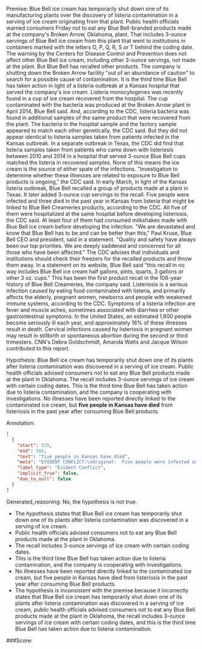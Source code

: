 
Premise:
Blue Bell ice cream has temporarily shut down one of its manufacturing plants over the discovery of listeria contamination in a serving of ice cream originating from that plant. Public health officials warned consumers Friday not to eat any Blue Bell-branded products made at the company's Broken Arrow, Oklahoma, plant. That includes 3-ounce servings of Blue Bell ice cream from this plant that went to institutions in containers marked with the letters O, P, Q, R, S or T behind the coding date. The warning by the Centers for Disease Control and Prevention does not affect other Blue Bell ice cream, including other 3-ounce servings, not made at the plant. But Blue Bell has recalled other products. The company is shutting down the Broken Arrow facility "out of an abundance of caution" to search for a possible cause of contamination. It is the third time Blue Bell has taken action in light of a listeria outbreak at a Kansas hospital that served the company's ice cream. Listeria monocytogenes was recently found in a cup of ice cream recovered from the hospital. The cup contaminated with the bacteria was produced at the Broken Arrow plant in April 2014, Blue Bell said. And, according to the CDC, listeria bacteria was found in additional samples of the same product that were recovered from the plant. The bacteria in the hospital sample and the factory sample appeared to match each other genetically, the CDC said. But they did not appear identical to listeria samples taken from patients infected in the Kansas outbreak. In a separate outbreak in Texas, the CDC did find that listeria samples taken from patients who came down with listeriosis between 2010 and 2014 in a hospital that served 3-ounce Blue Bell cups matched the listeria in recovered samples. None of this means the ice cream is the source of either spate of the infections. "Investigation to determine whether these illnesses are related to exposure to Blue Bell products is ongoing," the CDC said. In early March, in light of the Kansas listeria outbreak, Blue Bell recalled a group of products made at a plant in Texas. It later added 3-ounce cup servings to the recall. Five people were infected and three died in the past year in Kansas from listeria that might be linked to Blue Bell Creameries products, according to the CDC. All five of them were hospitalized at the same hospital before developing listeriosis, the CDC said. At least four of them had consumed milkshakes made with Blue Bell ice cream before developing the infection. "We are devastated and know that Blue Bell has to be and can be better than this," Paul Kruse, Blue Bell CEO and president, said in a statement. "Quality and safety have always been our top priorities. We are deeply saddened and concerned for all those who have been affected." The CDC advises that individuals and institutions should check their freezers for the recalled products and throw them away. In a statement on its website, Blue Bell said "this recall in no way includes Blue Bell ice cream half gallons, pints, quarts, 3 gallons or other 3 oz. cups." This has been the first product recall in the 108-year history of Blue Bell Creameries, the company said. Listeriosis is a serious infection caused by eating food contaminated with listeria, and primarily affects the elderly, pregnant women, newborns and people with weakened immune systems, according to the CDC. Symptoms of a listeria infection are fever and muscle aches, sometimes associated with diarrhea or other gastrointestinal symptoms. In the United States, an estimated 1,600 people become seriously ill each year, and approximately 16% of these illnesses result in death. Cervical infections caused by listeriosis in pregnant women may result in stillbirth or spontaneous abortion during the second or third trimesters. CNN's Debra Goldschmidt, Amanda Watts and Jacque Wilson contributed to this report.


Hypothesis:
Blue Bell ice cream has temporarily shut down one of its plants after listeria contamination was discovered in a serving of ice cream. Public health officials advised consumers not to eat any Blue Bell products made at the plant in Oklahoma. The recall includes 3-ounce servings of ice cream with certain coding dates. This is the third time Blue Bell has taken action due to listeria contamination, and the company is cooperating with investigations. No illnesses have been reported directly linked to the contaminated ice cream, but **five people in Kansas have died** from listeriosis in the past year after consuming Blue Bell products.

Annotation:
```json
[
  {
    "start": 535,
    "end": 566,
    "text": "five people in Kansas have died",
    "meta": "EVIDENT CONFLICT:\nOriginal:  Five people were infected and \"three\" died in the past year in Kansas from listeria\nAIGC: \"five\" people in Kansas have died\n",
    "label_type": "Evident Conflict",
    "implicit_true": false,
    "due_to_null": false
  }
]
```

Generated_reasoning:
No, the hypothesis is not true. 
- The hypothesis states that Blue Bell ice cream has temporarily shut down one of its plants after listeria contamination was discovered in a serving of ice cream. 
- Public health officials advised consumers not to eat any Blue Bell products made at the plant in Oklahoma. 
- The recall includes 3-ounce servings of ice cream with certain coding dates. 
- This is the third time Blue Bell has taken action due to listeria contamination, and the company is cooperating with investigations. 
- No illnesses have been reported directly linked to the contaminated ice cream, but five people in Kansas have died from listeriosis in the past year after consuming Blue Bell products. 
- The hypothesis is inconsistent with the premise because it incorrectly states that Blue Bell ice cream has temporarily shut down one of its plants after listeria contamination was discovered in a serving of ice cream, public health officials advised consumers not to eat any Blue Bell products made at the plant in Oklahoma, the recall includes 3-ounce servings of ice cream with certain coding dates, and this is the third time Blue Bell has taken action due to listeria contamination.

###Score:
